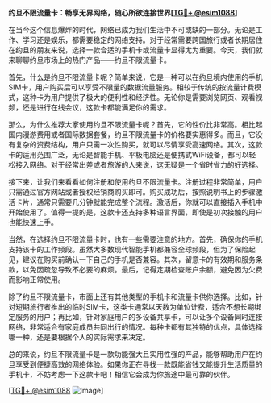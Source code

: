 **约旦不限流量卡：畅享无界网络，随心所欲连接世界[[TG💪+ @esim1088](https://t.me/s/esim1088)]**

在当今这个信息爆炸的时代，网络已成为我们生活中不可或缺的一部分。无论是工作、学习还是娱乐，都需要稳定的网络支持。对于经常需要跨国旅行或者长期居住在约旦的朋友来说，选择一款合适的手机卡或流量卡显得尤为重要。今天，我们就来聊聊约旦市场上的热门产品——约旦不限流量卡。

首先，什么是约旦不限流量卡呢？简单来说，它是一种可以在约旦境内使用的手机SIM卡，用户购买后可以享受不限量的数据流量服务。相较于传统的按流量计费模式，这种卡为用户提供了极大的便利性和经济性。无论你是需要浏览网页、观看视频，还是进行在线会议，这款卡都能满足你的需求。

那么，为什么推荐大家使用约旦不限流量卡呢？首先，它的性价比非常高。相比起国内漫游费用或者国际数据套餐，约旦不限流量卡的价格要实惠得多。而且，它没有复杂的资费结构，用户只需一次性购买，就可以尽情享受高速网络。其次，这款卡的适用范围广泛，无论是智能手机、平板电脑还是便携式WiFi设备，都可以轻松接入网络。对于经常出差或者旅游的人来说，这无疑是一个省时省力的好选择。

接下来，让我们来看看如何注册和使用约旦不限流量卡。注册过程非常简单，用户只需通过官方网站或者授权经销商购买即可。购买成功后，按照说明书上的步骤激活卡片，通常只需要几分钟就能完成整个流程。激活后，你就可以直接插入手机中开始使用了。值得一提的是，这款卡还支持多种语言界面，即使是初次接触的用户也能快速上手。

当然，在选择约旦不限流量卡时，也有一些需要注意的地方。首先，确保你的手机支持该卡的工作频段。虽然大多数现代智能手机都兼容全球频段，但为了保险起见，建议在购买前确认一下自己的手机是否兼容。其次，留意卡的有效期和服务条款，以免因疏忽导致不必要的麻烦。最后，记得定期检查账户余额，避免因为欠费而影响正常使用。

除了约旦不限流量卡，市面上还有其他类型的手机卡和流量卡供你选择。比如，针对短期旅行者推出的临时SIM卡，这类卡通常以天数为单位计费，适合不想长期绑定服务的用户；再比如，针对家庭用户的多设备共享卡，可以让多个设备同时连接网络，非常适合有家庭成员共同出行的情况。每种卡都有其独特的优点，具体选择哪一种，还是要根据个人的实际需求来决定。

总的来说，约旦不限流量卡是一款功能强大且实用性强的产品，能够帮助用户在约旦享受到便捷高效的网络体验。如果你正在寻找一款既能省钱又能提升生活质量的手机卡，不妨考虑一下这款卡吧！相信它会成为你旅途中最可靠的伙伴。

[[TG💪+ @esim1088](https://t.me/s/esim1088) ![Image](https://i.postimg.cc/4NQfJmqS/Snipaste-2025-05-13-00-14-12.png)]